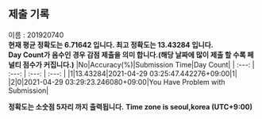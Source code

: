 


  
## 제출 기록  
이름 : 201920740  
**현재 평균 정확도는 6.71642 입니다. 최고 정확도는 13.43284 입니다.**  
**Day Count가 음수인 경우 감점 제출을 의미 합니다.(해당 날짜에 많이 제출 할 수록 페널티 점수가 커집니다.)**
|No|Accuracy(%)|Submission Time|Day Count|
| :---: | :---: | :---: | :---: |
|1|13.43284|2021-04-29 03:25:47.442276+09:00|1|
|2|0|2021-04-29 03:29:23.246080+09:00|You Have Problem with Submission|


**정확도는 소숫점 5자리 까지 출력됩니다.**
**Time zone is seoul,korea (UTC+9:00)**
